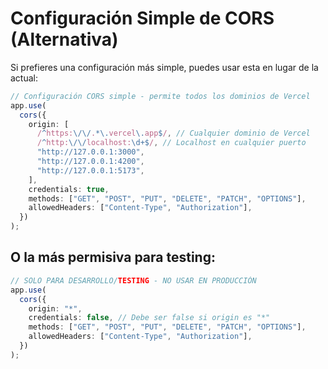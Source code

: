 # Configuración Simple de CORS (Alternativa)

Si prefieres una configuración más simple, puedes usar esta en lugar de la actual:

```typescript
// Configuración CORS simple - permite todos los dominios de Vercel
app.use(
  cors({
    origin: [
      /^https:\/\/.*\.vercel\.app$/, // Cualquier dominio de Vercel
      /^http:\/\/localhost:\d+$/, // Localhost en cualquier puerto
      "http://127.0.0.1:3000",
      "http://127.0.0.1:4200",
      "http://127.0.0.1:5173",
    ],
    credentials: true,
    methods: ["GET", "POST", "PUT", "DELETE", "PATCH", "OPTIONS"],
    allowedHeaders: ["Content-Type", "Authorization"],
  })
);
```

## O la más permisiva para testing:

```typescript
// SOLO PARA DESARROLLO/TESTING - NO USAR EN PRODUCCIÓN
app.use(
  cors({
    origin: "*",
    credentials: false, // Debe ser false si origin es "*"
    methods: ["GET", "POST", "PUT", "DELETE", "PATCH", "OPTIONS"],
    allowedHeaders: ["Content-Type", "Authorization"],
  })
);
```
